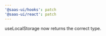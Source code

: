```yaml
---
'@saas-ui/hooks': patch
'@saas-ui/react': patch
---
```


useLocalStorage now returns the correct type.
